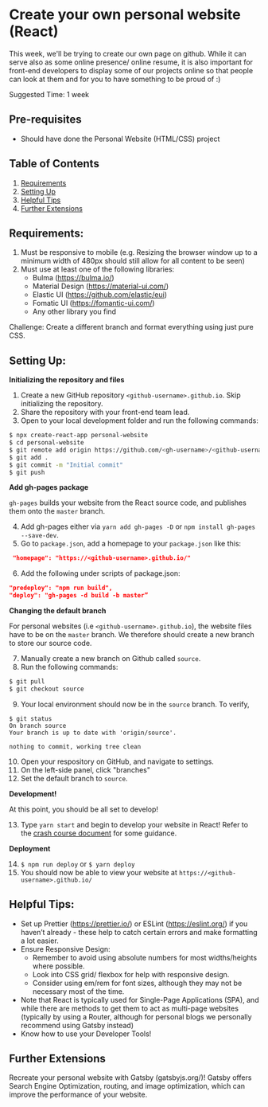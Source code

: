 # Create your own personal website (React)

This week, we'll be trying to create our own page on github. While it can serve also as some online presence/ online resume, it is also important for front-end developers to display some of our projects online so that people can look at them and for you to have something to be proud of :)

Suggested Time: 1 week

## Pre-requisites
* Should have done the Personal Website (HTML/CSS) project 

## Table of Contents

1. [Requirements](#requirements)
2. [Setting Up](#setting-up)
3. [Helpful Tips](#helpful-tips)
4. [Further Extensions](#further-extensions)


## Requirements: 

1. Must be responsive to mobile (e.g. Resizing the browser window up to a minimum width of 480px should still allow for all content to be seen)
2. Must use at least one of the following libraries:
    * Bulma (https://bulma.io/)
    * Material Design (https://material-ui.com/)
    * Elastic UI (https://github.com/elastic/eui)
    * Fomatic UI (https://fomantic-ui.com/)
    * Any other library you find

Challenge: Create a different branch and format everything using just pure CSS. 

## Setting Up:

**Initializing the repository and files**
1. Create a new GitHub repository `<github-username>.github.io`. Skip initializing the repository.
2. Share the repository with your front-end team lead.
3. Open to your local development folder and run the following commands:
```bash
$ npx create-react-app personal-website
$ cd personal-website
$ git remote add origin https://github.com/<gh-username>/<github-username>.github.io.git
$ git add .
$ git commit -m "Initial commit"
$ git push
```

**Add gh-pages package**

`gh-pages` builds your website from the React source code, and publishes them onto the `master` branch.

4. Add gh-pages either via `yarn add gh-pages -D` or `npm install gh-pages --save-dev`.
5. Go to `package.json`, add a homepage to your `package.json` like this:
```json
 "homepage": "https://<github-username>.github.io/"
 ```
6. Add the following under scripts of package.json:
```json
"predeploy": "npm run build",
"deploy": "gh-pages -d build -b master”
```

**Changing the default branch**

For personal websites (i.e `<github-username>.github.io`), the website files have to be on the `master` branch. We therefore should create a new branch to store our source code.

7. Manually create a new branch on Github called `source`.
8. Run the following commands:
```bash
$ git pull
$ git checkout source
```
9. Your local environment should now be in the `source` branch. To verify, 
```
$ git status
On branch source
Your branch is up to date with 'origin/source'.

nothing to commit, working tree clean
```
10. Open your respository on GitHub, and navigate to settings.
11. On the left-side panel, click "branches"
12. Set the default branch to `source`.

**Development!**

At this point, you should be all set to develop!

13. Type `yarn start` and begin to develop your website in React! Refer to the [crash course document](react-crash-course.md) for some guidance.

**Deployment**

14. `$ npm run deploy` or `$ yarn deploy`
15. You should now be able to view your website at `https://<github-username>.github.io/`

## Helpful Tips:
* Set up Prettier (https://prettier.io/) or ESLint (https://eslint.org/) if you haven’t already - these help to catch certain errors and make formatting a lot easier.
* Ensure Responsive Design:
    * Remember to avoid using absolute numbers for most widths/heights where possible.
    * Look into CSS grid/ flexbox for help with responsive design.
    * Consider using em/rem for font sizes, although they may not be necessary most of the time.
* Note that React is typically used for Single-Page Applications (SPA), and while there are methods to get them to act as multi-page websites (typically by using a Router, although for personal blogs we personally recommend using Gatsby instead)
* Know how to use your Developer Tools!

## Further Extensions

Recreate your personal website with Gatsby (gatsbyjs.org/)! Gatsby offers Search Engine Optimization, routing, and image optimization, which can improve the performance of your website.

